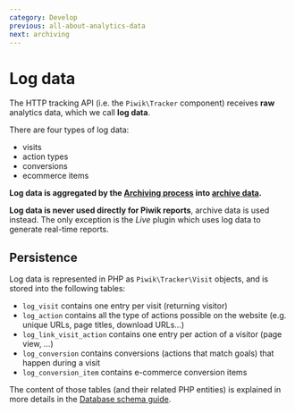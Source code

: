 ```yaml
---
category: Develop
previous: all-about-analytics-data
next: archiving
---
```

# Log data

The HTTP tracking API (i.e. the `Piwik\Tracker` component) receives **raw** analytics data, which we call **log data**.

There are four types of log data:

- visits
- action types
- conversions
- ecommerce items

**Log data is aggregated by the [Archiving process](/guides/archiving) into [archive data](/guides/archive-data).**

**Log data is never used directly for Piwik reports**, archive data is used instead. The only exception is the *Live* plugin which uses log data to generate real-time reports.

## Persistence

Log data is represented in PHP as `Piwik\Tracker\Visit` objects, and is stored into the following tables:

- `log_visit` contains one entry per visit (returning visitor)
- `log_action` contains all the type of actions possible on the website (e.g. unique URLs, page titles, download URLs…)
- `log_link_visit_action` contains one entry per action of a visitor (page view, …)
- `log_conversion` contains conversions (actions that match goals) that happen during a visit
- `log_conversion_item` contains e-commerce conversion items

The content of those tables (and their related PHP entities) is explained in more details in the [Database schema guide](/guides/persistence-and-the-mysql-backend#log-data-persistence).
